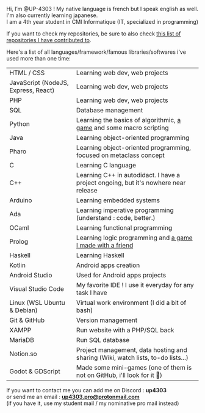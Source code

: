 Hi, I’m @UP-4303 ! My native language is french but I speak english as well. I'm also currently learning japanese.  
I am a 4th year student in CMI Informatique (IT, specialized in programming)

If you want to check my repositories, be sure to also check [this list of repositories I have contributed to](https://github.com/stars/UP-4303/lists/contributor).

Here's a list of all languages/framework/famous libraries/softwares i've used more than one time:

|  |  |
| - | - |
| HTML / CSS                          | Learning web dev, web projects                                                                            |
| JavaScript (NodeJS, Express, React) | Learning web dev, web projects                                                                            |
| PHP                                 | Learning web dev, web projects                                                                            |
| SQL                                 | Database management                                                                                       |
| Python                              | Learning the basics of algorithmic, [a game](https://github.com/UP-4303/VISI301) and some macro scripting |
| Java                                | Learning object-oriented programming                                                                      |
| Pharo                               | Learning object-oriented programming, focused on metaclass concept                                        |
| C                                   | Learning C language                                                                                       |
| C++                                 | Learning C++ in autodidact. I have a project ongoing, but it's nowhere near release                       |
| Arduino                             | Learning embedded systems                                                                                 |
| Ada                                 | Learning imperative programming (understand : code, better.)                                              |
| OCaml                               | Learning functional programming                                                                           |
| Prolog                              | Learning logic programming and [a game I made with a friend](https://github.com/UP-4303/PR0L0-G)          |
| Haskell                             | Learning Haskell                                                                                          |
| Kotlin                              | Android apps creation                                                                                     |
| Android Studio                      | Used for Android apps projects                                                                            |
| Visual Studio Code                  | My favorite IDE ! I use it everyday for any task I have                                                   |
| Linux (WSL Ubuntu & Debian)         | Virtual work environment (I did a bit of bash)                                                            |
| Git & GitHub                        | Version management                                                                                        |
| XAMPP                               | Run website with a PHP/SQL back                                                                           |
| MariaDB                             | Run SQL database                                                                                          |
| Notion.so                           | Project management, data hosting and sharing (Wiki, watch lists, to-do lists...)                          |
| Godot & GDScript                    | Made some mini-games (one of them is not on GitHub, i'll look for it 👀)                                 |

If you want to contact me you can add me on Discord : **up4303**  
or send me an email : **<up4303.pro@protonmail.com>**  
(if you have it, use my student mail / my nominative pro mail instead)

